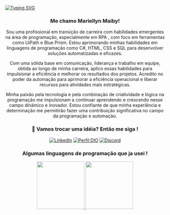 [![Typing SVG](https://readme-typing-svg.herokuapp.com/?color=0E8AE6&size=35&center=true&vCenter=true&width=1000&lines=Oi,+seja+bem+vindo+ao+meu+perfil!+:%29)](https://git.io/typing-svg)

<div align="center">
<p align="center">
<h3>Me chamo Mariellyn Maiby!</h3>
</p>

<p align="center">
  Sou uma profissional em transição de carreira com habilidades emergentes na área de programação, especialmente em RPA , com foco em ferramentas como UiPath e Blue Prism. Estou aprimorando minhas habilidades em linguagens de programação como C#, HTML, CSS e SQL para desenvolver soluções automatizadas e eficazes.
</p>

<p align="center">
Com uma sólida base em comunicação, liderança e trabalho em equipe, obtida ao longo de minha carreira, aplico essas habilidades para impulsionar a eficiência e melhorar os resultados dos projetos. Acredito no poder da automação para aprimorar a eficiência operacional e liberar recursos para atividades mais estratégicas.
</p>

<p align="center">
Minha paixão pela tecnologia e pela combinação de criatividade e lógica na programação me impulsionam a continuar aprendendo e crescendo nesse campo dinâmico e inovador. Estou confiante de que minha experiência e determinação me permitirão fazer uma contribuição significativa no campo da programação e automação.
</p>


</div>

<div align="center">
<p align="center">
   <h3>📨 Vamos trocar uma idéia? Então me siga !</h3> 
</p>

[![LinkedIn](https://img.shields.io/badge/LinkedIn-0077B5?style=for-the-badge&logo=linkedin&logoColor=white)](https://linkedin.com/in/mariellyn)
[![Perfil DIO](https://img.shields.io/badge/-Meu%20Perfil%20na%20DIO-30A3DC?style=for-the-badge)](https://dio.me/users/mariellyn)
[![Discord](https://img.shields.io/badge/Discord-7289DA?style=for-the-badge&logo=discord&logoColor=white)](https://discord.com/mariellyn/)

</div>
  

<div align="center">
   <h3>Algumas linguagens de programação que ja usei !</h3> 
  <a href="[https://github.com/4lvesgabriel](https://github.com/mariellyn)">
    <img height="150em" src="https://github-readme-stats.vercel.app/api?username=mariellyn&show_icons=true&theme=dracula&include_all_commits=true&count_private=true"/>
    <img height="150em" src="https://github-readme-stats.vercel.app/api/top-langs/?username=mariellyn&layout=compact&langs_count=7&theme=dracula"/>
  </a>
</div>
